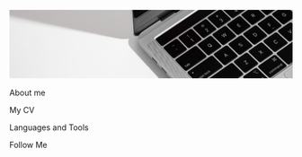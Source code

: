 [![Header](https://github.com/SerhijNazarchuk/SerhiiNazarchuk/blob/main/assets/1111.jpg)](www.linkedin.com/in/serhii-nazarchuk)

About me

My CV

Languages and Tools

Follow Me

